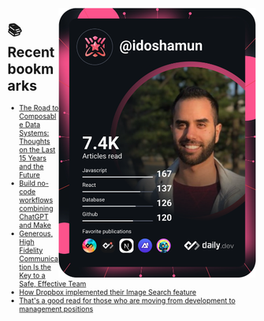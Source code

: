 <a href="https://app.daily.dev/idoshamun"><img src="https://raw.githubusercontent.com/idoshamun/idoshamun/devcard/devcard.svg" align='right' width="400" alt="Ido Shamun's Dev Card"/></a>

# 📚 Recent bookmarks
<!-- BOOKMARKS:START -->
- [The Road to Composable Data Systems: Thoughts on the Last 15 Years and the Future](https://app.daily.dev/posts/EYEHvin8I?utm_source=rss&utm_medium=bookmarks&utm_campaign=28849d86070e4c099c877ab6837c61f0)
- [Build no-code workflows combining ChatGPT and Make](https://app.daily.dev/posts/00PpYWGmy?utm_source=rss&utm_medium=bookmarks&utm_campaign=28849d86070e4c099c877ab6837c61f0)
- [Generous, High Fidelity Communication Is the Key to a Safe, Effective Team](https://app.daily.dev/posts/jY7Oixiz1?utm_source=rss&utm_medium=bookmarks&utm_campaign=28849d86070e4c099c877ab6837c61f0)
- [How Dropbox implemented their Image Search feature](https://app.daily.dev/posts/9wkgIznMt?utm_source=rss&utm_medium=bookmarks&utm_campaign=28849d86070e4c099c877ab6837c61f0)
- [That&#39;s a good read for those who are moving from development to management positions](https://app.daily.dev/posts/oYbrLxbDF?utm_source=rss&utm_medium=bookmarks&utm_campaign=28849d86070e4c099c877ab6837c61f0)
<!-- BOOKMARKS:END -->
